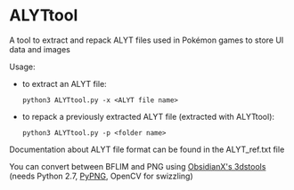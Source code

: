 # ALYTtool
A tool to extract and repack ALYT files used in Pokémon games to store UI data and images

Usage:

*	to extract an ALYT file:

		python3 ALYTtool.py -x <ALYT file name>

*	to repack a previously extracted ALYT file (extracted with ALYTtool):
		
		python3 ALYTtool.py -p <folder name>

Documentation about ALYT file format can be found in the ALYT_ref.txt file

You can convert between BFLIM and PNG using [ObsidianX's 3dstools](https://www.github.com/ObsidianX/3dstools) (needs Python 2.7, [PyPNG](https://github.com/drj11/pypng), OpenCV for swizzling)
